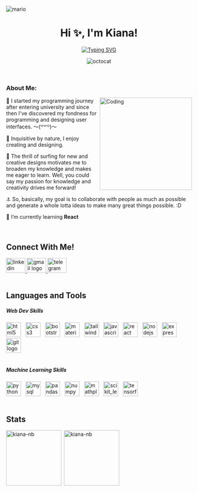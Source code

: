 ![mario](https://user-images.githubusercontent.com/10498744/210012254-234538ff-d198-48aa-8964-37e6fd45d227.gif)

<h1 align="center">Hi ✨, I'm Kiana!</h1>

<div align="center">

 [![Typing SVG](https://readme-typing-svg.demolab.com?font=Fira+Code&duration=5000&pause=3000&color=9046FF&width=270&lines=A+Passionate+Developer)](https://github.com/sponsors/heyValdemar)

![octocat](https://user-images.githubusercontent.com/10498744/210113490-e2fad07f-4488-4da8-a656-b9abbdd8cb26.gif)

</div>

<br/>
<h3 align="left">About Me:</h3>

<img align="right" alt="Coding" width="250" src="https://images-wixmp-ed30a86b8c4ca887773594c2.wixmp.com/f/c2046041-a08f-46bd-85d1-27ffbe7b4585/dbo9hr9-d1c0ac4a-669b-4ff3-b44b-6573079f1867.gif?token=eyJ0eXAiOiJKV1QiLCJhbGciOiJIUzI1NiJ9.eyJzdWIiOiJ1cm46YXBwOjdlMGQxODg5ODIyNjQzNzNhNWYwZDQxNWVhMGQyNmUwIiwiaXNzIjoidXJuOmFwcDo3ZTBkMTg4OTgyMjY0MzczYTVmMGQ0MTVlYTBkMjZlMCIsIm9iaiI6W1t7InBhdGgiOiJcL2ZcL2MyMDQ2MDQxLWEwOGYtNDZiZC04NWQxLTI3ZmZiZTdiNDU4NVwvZGJvOWhyOS1kMWMwYWM0YS02NjliLTRmZjMtYjQ0Yi02NTczMDc5ZjE4NjcuZ2lmIn1dXSwiYXVkIjpbInVybjpzZXJ2aWNlOmZpbGUuZG93bmxvYWQiXX0.owAgL46ZfcMrK0tJ36eAYrhsbo6uST416jtUB-K1SoE">



<p>
🚀 I started my programming journey after entering university and since then I've discovered my fondness for programming and designing user interfaces. 〜(꒪꒳꒪)〜

🧡 Inquisitive by nature, I enjoy creating and designing. 

🎡 The thrill of surfing for new and creative designs motivates me to broaden my knowledge 
and makes me eager to learn. 
Well, you could say my passion for knowledge and creativity drives 
me forward! 

⚓ So, basically, my goal is to collaborate with people as much as possible and generate a whole lotta ideas 
to make many great things possible. :D
</p>



 🌱 I’m currently learning **React**



<br/>
<h2 align="left">Connect With Me!</h2>

<div align="left">
  <a href="https://www.linkedin.com/in/kiana-nb/" target="_blank">
    <img src="https://raw.githubusercontent.com/maurodesouza/profile-readme-generator/master/src/assets/icons/social/linkedin/default.svg" width="52" height="40" alt="linkedin logo"  />
  </a>
  <a href="https://mail.google.com/mail/u/0/?fs=1&to=kiana.nb43@gmail.com&tf=cm" target="_blank">
    <img src="https://raw.githubusercontent.com/maurodesouza/profile-readme-generator/master/src/assets/icons/social/gmail/default.svg" width="52" height="40" alt="gmail logo"  />
  </a>
 <a href="https://t.me/lilredbeanie" target="_blank">
    <img src="https://raw.githubusercontent.com/maurodesouza/profile-readme-generator/master/src/assets/icons/social/telegram/default.svg" width="52" height="40" alt="telegram logo"  />
  </a>
</div>

<br/>

<h2 align="left">Languages and Tools</h2>
<h5 align="left">Web Dev Skills</h5>
<div align="left">
  <img src="https://skillicons.dev/icons?i=html" height="40" alt="html5 logo"  />
  <img width="5" />
  <img src="https://skillicons.dev/icons?i=css" height="40" alt="css3 logo"  />
  <img width="5" />
  <img src="https://skillicons.dev/icons?i=bootstrap" height="40" alt="bootstrap logo"  />
  <img width="5" />
  <img src="https://skillicons.dev/icons?i=materialui" height="40" alt="materialui logo"  />
  <img width="5" />
  <img src="https://skillicons.dev/icons?i=tailwind" height="40" alt="tailwindcss logo"  />
  <img width="5" />
  <img src="https://skillicons.dev/icons?i=js" height="40" alt="javascript logo"  />
  <img width="5" />
  <img src="https://skillicons.dev/icons?i=react" height="40" alt="react logo"  />
  <img width="5" />
  <img src="https://skillicons.dev/icons?i=nodejs" height="40" alt="nodejs logo"  />
  <img width="5" />
  <img src="https://skillicons.dev/icons?i=express" height="40" alt="express logo"  />
 <img width="5" />
  <img src="https://skillicons.dev/icons?i=git" height="40" alt="git logo"  />
</div>

 <br/>
 
 <h5 align="left">Machine Learning Skills</h5>

 <div align="left">
  <img src="https://skillicons.dev/icons?i=py" height="40" alt="python logo"  />
  <img width="5" />
  <img src="https://skillicons.dev/icons?i=mysql" height="40" alt="mysql logo"  />
  <img width="5" />
  <img src="https://cdn.simpleicons.org/pandas/150458" height="40" alt="pandas logo"  />
  <img width="5" />
  <img src="https://cdn.simpleicons.org/numpy/013243" height="40" alt="numpy logo"  />
  <img width="5" />
  <img src="https://seeklogo.com/images/M/matplotlib-logo-7676870AC0-seeklogo.com.png" height="40" alt="mathplotlib logo"  />
  <img width="5" />
  <img src="https://upload.wikimedia.org/wikipedia/commons/0/05/Scikit_learn_logo_small.svg" alt="scikit_learn" width="40" height="40"/>  
    <img width="5" />
  <img src="https://skillicons.dev/icons?i=tensorflow" height="40" alt="tensorflow logo"  />
</div>

<br/>

<h2 align="left">Stats</h2>
<div style="display:flex;" >
<div width="200">
  <img align="left" src="https://github-readme-stats.vercel.app/api/top-langs?username=kiana-nb&show_icons=true&locale=en&layout=compact&theme=radical" alt="kiana-nb"  height="150" />
</div>
<div width="200">
  &nbsp;<img align="center" src="https://github-readme-stats.vercel.app/api?username=kiana-nb&show_icons=true&locale=en&theme=radical" alt="kiana-nb"  height="150"/>
</div>
</div>




